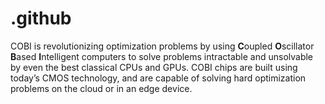 # .github

COBI is revolutionizing optimization problems by using **C**oupled **O**scillator **B**ased **I**ntelligent computers to solve problems intractable and unsolvable by even the best classical CPUs and GPUs. COBI chips are built using today’s CMOS technology, and are capable of solving hard optimization problems on the cloud or in an edge device.
